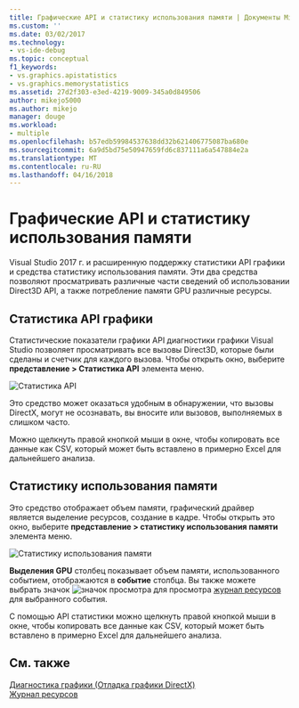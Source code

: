 ```yaml
---
title: Графические API и статистику использования памяти | Документы Microsoft
ms.custom: ''
ms.date: 03/02/2017
ms.technology:
- vs-ide-debug
ms.topic: conceptual
f1_keywords:
- vs.graphics.apistatistics
- vs.graphics.memorystatistics
ms.assetid: 27d2f303-e3ed-4219-9009-345a0d849506
author: mikejo5000
ms.author: mikejo
manager: douge
ms.workload:
- multiple
ms.openlocfilehash: b57edb59984537638dd32b621406775087ba680e
ms.sourcegitcommit: 6a9d5bd75e50947659fd6c837111a6a547884e2a
ms.translationtype: MT
ms.contentlocale: ru-RU
ms.lasthandoff: 04/16/2018
---
```

# <a name="graphics-api-and-memory-statistics"></a>Графические API и статистику использования памяти
<!-- VERSIONLESS -->
Visual Studio 2017 г. и расширенную поддержку статистики API графики и средства статистику использования памяти.  Эти два средства позволяют просматривать различные части сведений об использовании Direct3D API, а также потребление памяти GPU различные ресурсы.

## <a name="graphics-api-statistics"></a>Статистика API графики
Статистические показатели графики API диагностики графики Visual Studio позволяет просматривать все вызовы Direct3D, которые были сделаны и счетчик для каждого вызова.  Чтобы открыть окно, выберите **представление > Статистика API** элемента меню.

![Статистика API](media/gfx_diag_api_statistics.png)

Это средство может оказаться удобным в обнаружении, что вызовы DirectX, могут не осознавать, вы вносите или вызовов, выполняемых в слишком часто.

Можно щелкнуть правой кнопкой мыши в окне, чтобы копировать все данные как CSV, который может быть вставлено в примерно Excel для дальнейшего анализа.

## <a name="memory-statistics"></a>Статистику использования памяти
Это средство отображает объем памяти, графический драйвер является выделение ресурсов, создание в кадре.  Чтобы открыть это окно, выберите **представление > статистику использования памяти** элемента меню.

![Статистику использования памяти](media/gfx_diag_memory_statistics.png)

**Выделения GPU** столбец показывает объем памяти, использованного событием, отображаются в **событие** столбца.  Вы также можете выбрать значок ![значок просмотра](media/gfx_watch.png) для просмотра [журнал ресурсов](graphics-event-list.md#resource-history) для выбранного события.

С помощью API статистики можно щелкнуть правой кнопкой мыши в окне, чтобы копировать все данные как CSV, который может быть вставлено в примерно Excel для дальнейшего анализа.

## <a name="see-also"></a>См. также  
[Диагностика графики (Отладка графики DirectX)](visual-studio-graphics-diagnostics.md)   
[Журнал ресурсов](graphics-event-list.md#resource-history)
<!-- /VERSIONLESS -->